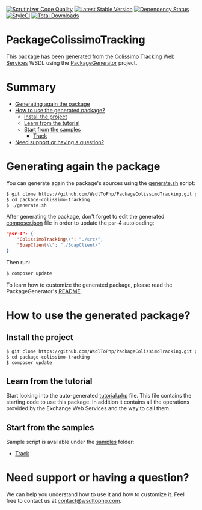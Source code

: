 [![Scrutinizer Code Quality](https://scrutinizer-ci.com/g/WsdlToPhp/PackageColissimoTracking/badges/quality-score.png?b=develop)](https://scrutinizer-ci.com/g/WsdlToPhp/PackageColissimoTracking/?branch=develop)
[![Latest Stable Version](https://poser.pugx.org/wsdltophp/package-colissimo-tracking/v/stable)](https://packagist.org/packages/wsdltophp/package-colissimo-tracking)
[![Dependency Status](https://www.versioneye.com/user/projects/56e426e4df573d003a5f5e9f/badge.svg?style=flat)](https://www.versioneye.com/user/projects/56e426e4df573d003a5f5e9f)
[![StyleCI](https://styleci.io/repos/53735115/shield)](https://styleci.io/repos/53735115)
[![Total Downloads](https://poser.pugx.org/wsdltophp/package-colissimo-tracking/downloads)](https://packagist.org/packages/wsdltophp/package-colissimo-tracking)

# PackageColissimoTracking
This package has been generated from the [Colissimo Tracking Web Services](https://ws.colissimo.fr/sls-ws/SlsServiceWS?wsdl) WSDL using the [PackageGenerator](https://github.com/WsdlToPhp/PackageGenerator) project.

# Summary
- [Generating again the package](#generating-again-the-package)
- [How to use the generated package?](#how-to-use-the-generated-package)
    - [Install the project](#install-the-project)
    - [Learn from the tutorial](#learn-from-the-tutorial)
    - [Start from the samples](#start-from-the-samples)
        - [Track](samples/Track.php)
- [Need support or having a question?](#need-support-or-having-a-question)

# Generating again the package
You can generate again the package's sources using the [generate.sh](generate.sh) script:
```bash
$ git clone https://github.com/WsdlToPhp/PackageColissimoTracking.git package-colissimo-tracking
$ cd package-colissimo-tracking
$ ./generate.sh
```
After generating the package, don't forget to edit the generated [composer.json](composer.json) file in order to update the psr-4 autoloading:
```json
"psr-4": {
    "ColissimoTracking\\": "./src/",
    "SoapClient\\": "./SoapClient/"
}
```
Then run:
```bash
$ composer update
```
 To learn how to customize the generated package, please read the PackageGenerator's [README](https://github.com/WsdlToPhp/PackageGenerator/blob/master/README.md).

# How to use the generated package?

## Install the project
```bash
$ git clone https://github.com/WsdlToPhp/PackageColissimoTracking.git package-colissimo-tracking
$ cd package-colissimo-tracking
$ composer update
```

## Learn from the tutorial
Start looking into the auto-generated [tutorial.php](tutorial.php) file. This file contains the starting code to use this package. In addition it contains all the operations provided by the Exchange Web Services and the way to call them.

## Start from the samples
Sample script is available under the [samples](samples) folder:

- [Track](samples/Track.php)

# Need support or having a question?
We can help you understand how to use it and how to customize it. Feel free to contact us at contact@wsdltophp.com.